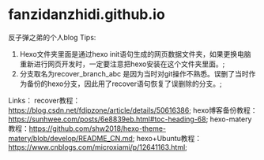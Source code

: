 # fanzidanzhidi.github.io
反子弹之弟的个人blog
Tips:
  1. Hexo文件夹里面是通过hexo init语句生成的网页数据文件夹，如果更换电脑重新进行网页开发时，一定要注意把hexo安装在这个文件夹里面。;
  2. 分支取名为recover_branch_abc 是因为当时对git操作不熟悉。误删了当时作为备份的hexo分支，因此用了recover语句恢复了误删除的分支。;
  
 Links：
 recover教程：https://blog.csdn.net/fdipzone/article/details/50616386;
 hexo博客备份教程：https://sunhwee.com/posts/6e8839eb.html#toc-heading-68;
 hexo-matery教程：https://github.com/shw2018/hexo-theme-matery/blob/develop/README_CN.md;
 hexo+Ubuntu教程：https://www.cnblogs.com/microxiami/p/12641163.html;
